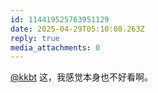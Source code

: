 ```yaml
---
id: 114419525763951129
date: 2025-04-29T05:10:08.263Z
reply: true
media_attachments: 0
---
```


[@kkbt](https://hello.2heng.xin/@kkbt) 这，我感觉本身也不好看啊。


